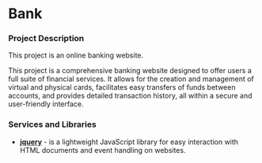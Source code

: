 # Bank
### Project Description
This project is an online banking website.

This project is a comprehensive banking website designed to offer users a full suite of financial services. It allows for the creation and management of virtual and physical cards, facilitates easy transfers of funds between accounts, and provides detailed transaction history, all within a secure and user-friendly interface.

### Services and Libraries
+ __[jquery](https://jquery.com/)__ - is a lightweight JavaScript library for easy interaction with HTML documents and event handling on websites.